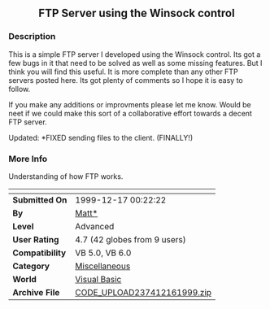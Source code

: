 ﻿<div align="center">

## FTP Server using the Winsock control


</div>

### Description

This is a simple FTP server I developed using the Winsock control. Its got a few bugs in it that need to be solved as well as some missing features. But I think you will find this useful. It is more complete than any other FTP servers posted here. Its got plenty of comments so I hope it is easy to follow.

If you make any additions or improvments please let me know. Would be neet if we could make this sort of a collaborative effort towards a decent FTP server.

Updated: *FIXED sending files to the client. (FINALLY!)
 
### More Info
 
Understanding of how FTP works.


<span>             |<span>
---                |---
**Submitted On**   |1999-12-17 00:22:22
**By**             |[Matt\*](https://github.com/Planet-Source-Code/PSCIndex/blob/master/ByAuthor/matt.md)
**Level**          |Advanced
**User Rating**    |4.7 (42 globes from 9 users)
**Compatibility**  |VB 5\.0, VB 6\.0
**Category**       |[Miscellaneous](https://github.com/Planet-Source-Code/PSCIndex/blob/master/ByCategory/miscellaneous__1-1.md)
**World**          |[Visual Basic](https://github.com/Planet-Source-Code/PSCIndex/blob/master/ByWorld/visual-basic.md)
**Archive File**   |[CODE\_UPLOAD237412161999\.zip](https://github.com/Planet-Source-Code/matt-ftp-server-using-the-winsock-control__1-4930/archive/master.zip)








